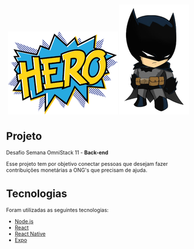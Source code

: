 <p align="center">
  <img alt="Hero" src="./backend/.github/hero_pp.png">
  <img alt="Bat" src="./backend/.github/bat_p.png">
</p>

# Projeto
Desafio Semana OmniStack 11 - <strong>Back-end</strong>

Esse projeto tem por objetivo conectar pessoas que desejam fazer contribuições monetárias a ONG's que precisam de ajuda.

# Tecnologias
Foram utilizadas as seguintes tecnologias:
- [Node.js](https://nodejs.org/en)
- [React](https://reactjs.org)
- [React Native](https://reactnative.dev)
- [Expo](https://expo.io)
